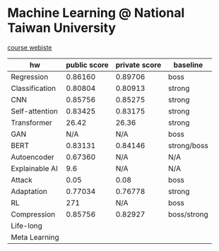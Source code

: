 # Machine Learning @ National Taiwan University

[course webiste](https://speech.ee.ntu.edu.tw/~hylee/ml/2022-spring.php)

| hw | public score | private score | baseline |
| --- | --- | --- | --- |
| Regression | 0.86160 | 0.89706 | boss |
| Classification | 0.80804 | 0.80913| strong |
| CNN | 0.85756 | 0.85275 | strong |
| Self-attention | 0.83425 |0.83175 | strong |
| Transformer | 26.42 | 26.36  | strong |
| GAN | N/A | N/A | boss |
| BERT | 0.83131 | 0.84146 | strong/boss |
| Autoencoder | 0.67360 | N/A | N/A|
| Explainable AI | 9.6 | N/A | N/A |
| Attack | 0.05 | 0.08 | boss |
| Adaptation | 0.77034 | 0.76778 | strong |
| RL | 271 | N/A | boss |
| Compression | 0.85756 | 0.82927 | boss/strong |
| Life-long | | | |
| Meta Learning | | | |
